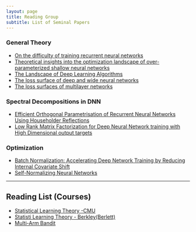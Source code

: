 ```yaml
---
layout: page
title: Reading Group
subtitle: List of Seminal Papers 
---
```

### General Theory
- [On the difficulty of training recurrent neural networks](http://proceedings.mlr.press/v28/pascanu13.pdf)
- [Theoretical insights into the optimization landscape of
over-parameterized shallow neural networks](https://arxiv.org/pdf/1707.04926.pdf)
- [The Landscape of Deep Learning Algorithms](https://arxiv.org/pdf/1705.07038.pdf)
- [The loss surface of deep and wide neural networks](https://arxiv.org/abs/1704.08045)
- [The loss surfaces of multilayer networks](http://proceedings.mlr.press/v38/choromanska15.pdf)
### Spectral Decompositions in DNN
- [Efficient Orthogonal Parametrisation of Recurrent Neural Networks
Using Householder Reflections](https://arxiv.org/pdf/1612.00188.pdf)
- [Low Rank Matrix Factorization for Deep Neural Network training with High Dimensional output targets](https://pdfs.semanticscholar.org/30a9/97d0bd5cb9d65d3603124c8c3dd3315baf40.pdf)

### Optimization
- [Batch Normalization: Accelerating Deep Network Training by Reducing
Internal Covariate Shift](http://proceedings.mlr.press/v37/ioffe15.pdf)
- [Self-Normalizing Neural Networks](http://papers.nips.cc/paper/6698-self-normalizing-neural-networks.pdf)


----- 
## Reading List (Courses) ##
- [Statistical Learning Theory -CMU ](http://www.stat.cmu.edu/~siva/705/main.html)
- [Statisti Learning Theory - Berkley(Berlett)](https://bcourses.berkeley.edu/courses/1409209/pages/lectures)
- [Multi-Arm Bandit](http://www.cs.umd.edu/~slivkins/CMSC858G-fall16/)

